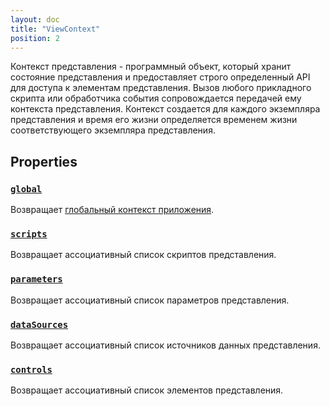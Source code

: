 ```yaml
---
layout: doc
title: "ViewContext"
position: 2
---
```


Контекст представления - программный объект, который хранит состояние представления и предоставляет
строго определенный API для доступа к элементам представления. Вызов любого прикладного скрипта или
обработчика события сопровождается передачей ему контекста представления. Контекст создается для
каждого экземпляра представления и время его жизни определяется временем жизни соответствующего
экземпляра представления.

## Properties

### [`global`](ViewContext.global/)

Возвращает [глобальный контекст приложения](../GlobalContext/).

### [`scripts`](ViewContext.scripts/)

Возвращает ассоциативный список скриптов представления.

### [`parameters`](ViewContext.parameters/)

Возвращает ассоциативный список параметров представления.

### [`dataSources`](ViewContext.dataSources/)

Возвращает ассоциативный список источников данных представления.

### [`controls`](ViewContext.controls/)

Возвращает ассоциативный список элементов представления.
